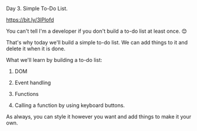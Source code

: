 Day 3. Simple To-Do List.

https://bit.ly/3lPlofd

You can't tell I'm a developer if you don't build a to-do list at least once. 😊

That's why today we'll build a simple to-do list. We can add things to it and delete it when it is done.

What we'll learn by building a to-do list:

1. DOM

2. Event handling

3. Functions

4. Calling a function by using keyboard buttons.

As always, you can style it however you want and add things to make it your own.
